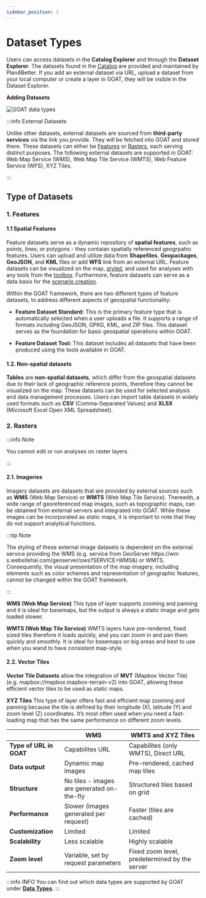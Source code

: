 ```yaml
---
sidebar_position: 1
---
```


# Dataset Types

Users can access datasets in the **Catalog Explorer** and through the **Dataset Explorer**. The datasets found in the [Catalog](../workspace/Catalog) are provided and maintained by Plan4Better. If you add an external dataset via URL, upload a dataset from your local computer or create a layer in GOAT, they will be visible in the Dataset Explorer.

**Adding Datasets**

![GOAT data types](/img/data/data_basis/original_files/dataset_types.png "Dataset Types")


:::info External Datasets

Unlike other datasets, external datasets are sourced from **third-party services** via the link you provide. They will be fetched into GOAT and stored there. These datasets can either be [Features](#1-features) or [Rasters](#2-rasters), each serving distinct purposes. The following external datasets are supported in GOAT: Web Map Service (WMS), Web Map Tile Service (WMTS), Web Feature Service (WFS), XYZ Tiles.

:::

## Type of Datasets

### 1. Features

#### 1.1 Spatial Features
Feature datasets serve as a dynamic repository of **spatial features**, such as points, lines, or polygons - they contaian spatially referenced geogrpahic features. Users can upload and utilize data from **Shapefiles**, **Geopackages**, **GeoJSON**, and **KML** files or add **WFS** link from an external URL. Feature datasets can be visualized on the map, [styled](../category/layer-styling), and used for analyses with any tools from the [toolbox](../category/toolbox). Furthermore, feature datasets can serve as a data basis for the [scenario creation](../category/scenarios).

Within the GOAT framework, there are two different types of feature datasets, to address different aspects of geospatial functionality:

- **Feature Dataset Standard:** This is the primary feature type that is automatically selected when a user uploads a file. It supports a range of formats including GeoJSON, GPKG, KML, and ZIP files. This dataset serves as the foundation for basic geospatial operations within GOAT.

- **Feature Dataset Tool:** This dataset includes all datasets that have been produced using the tools available in GOAT. 


#### 1.2. Non-spatial datasets
**Tables** are **non-spatial datasets**, which differ from the geospatial datasets due to their lack of geographic reference points, therefore they cannot be visualized on the map. These datasets can be used for selected analysis and data management processes. Users can import table datasets in widely used formats such as **CSV** (Comma-Separated Values) and **XLSX** (Microsoft Excel Open XML Spreadsheet). 


### 2. Rasters

:::info Note

You cannot edit or run analyses on raster layers.

:::

#### 2.1. Imageries
Imagery datasets are datasets that are provided by external sources such as **WMS** (Web Map Service) or **WMTS** (Web Map Tile Service). Therewith, a wide range of georeferenced map images, such as topographic maps, can be obtained from external servers and integrated into GOAT. While these images can be incorporated as static maps, it is important to note that they do not support analytical functions.


:::tip Note

The styling of these external image datasets is dependent on the external service providing the WMS (e.g. service from GeoServer https://wm&#8203;s.websitehai.com/geoserver/ows?SERVICE=WMS&) or WMTS. 
Consequently, the visual presentation of the map imagery, including elements such as color schemes and representation of geographic features, cannot be changed within the GOAT framework.

:::


**WMS (Web Map Service)**
This type of layer supports zooming and panning and it is ideal for basemaps, but the output is always a static image and gets loaded slower.

**WMTS (Web Map Tile Service)**
WMTS layers have pre-rendered, fixed sized tiles therefore it loads quickly, and you can zoom in and pan them quickly and smoothly. It is ideal for basemaps on big areas and best to use when you wand to have consistent map-style.

#### 2.2. Vector Tiles
**Vector Tile Datasets** allow the integration of **MVT** (Mapbox Vector Tile) (e.g. mapbox://mapbox.mapbox-terrain-v2) into GOAT, allowing these efficient vector tiles to be used as static maps.

**XYZ Tiles**
This type of layer offers fast and efficient map zooming and panning because the tile is defined by their longitude (X), latitude (Y) and zoom level (Z) coordinates. It’s most often used when you need a fast-loading map that has the same performance on different zoom levels.

|   | WMS | WMTS and XYZ Tiles |
|----|-------------|--------------|
| **Type of URL in GOAT**    | Capabilites URL | Capabilites (only WMTS), Direct URL |
| **Data output** | Dynamic map images | Pre-rendered, cached map tiles |
| **Structure** | No tiles - images are generated on-the-fly | Structured tiles based on grid |
| **Performance** | Slower (images generated per request) | Faster (tiles are cached) |
| **Customization** | Limited | Limited |
| **Scalability** |Less scalable | Highly scalable |
|**Zoom level** | Variable, set by request parameters | Fixed zoom level, predetermined by the server |

:::info INFO
You can find out which data types are supported by GOAT under [**Data Types**](../data/data_types).
:::